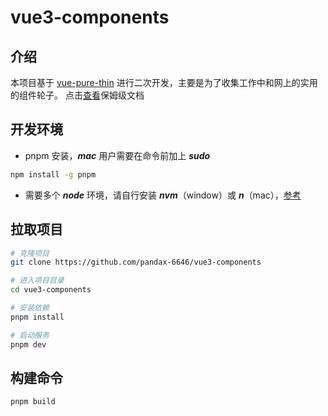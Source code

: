 # vue3-components

## 介绍

本项目基于 [vue-pure-thin](https://github.com/pure-admin/pure-admin-thin) 进行二次开发，主要是为了收集工作中和网上的实用的组件轮子。
点击[查看](https://pure-admin.cn/)保姆级文档

## 开发环境

- pnpm 安装，***mac*** 用户需要在命令前加上 ***sudo***

```bash
npm install -g pnpm
```

- 需要多个 ***node*** 环境，请自行安装 ***nvm***（window）或 ***n***（mac），[参考](https://www.yuque.com/pandax/front_end/zlm8wq#VQ0bK)

## 拉取项目

```bash
# 克隆项目
git clone https://github.com/pandax-6646/vue3-components

# 进入项目目录
cd vue3-components

# 安装依赖
pnpm install

# 启动服务
pnpm dev
```

## 构建命令

```bash
pnpm build
```
